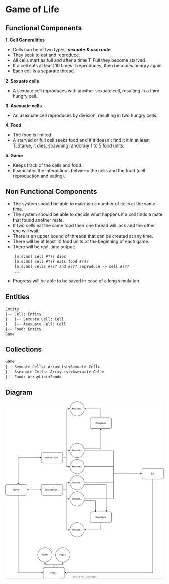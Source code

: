 # Game of Life

## Functional Components

**1. Cell Generalities**
* Cells can be of two types: ***sexuate & asexuate***.
* They seek to eat and reproduce.
* All cells start as full and after a time T_Full they become starved.
* If a cell eats at least 10 times it reproduces, then becomes hungry again.
* Each cell is a separate thread.

**2. Sexuate cells**
* A sexuate cell reproduces with another sexuate cell, resulting in a third hungry cell.

**3. Asexuate cells**
* An asexuate cell reproduces by division, resulting in two hungry cells.

**4. Food**
* The food is limited.
* A starved or full cell seeks food and if it doesn't find it it in at least T_Starve, it dies, spawning randomly 1 to 5 food units.

**5. Game**
* Keeps track of the cells and food.
* It simulates the interactions between the cells and the food (cell reproduction and eating).

## Non Functional Components

* The system should be able to maintain a number of cells at the same time.
* The system should be able to decide what happens if a cell finds a mate that found another mate.
* If two cells eat the same food then one thread will lock and the other one will wait.
* There is an upper bound of threads that can be created at any time.
* There will be at least 10 food units at the beginning of each game.
* There will be real-time output:
```
    [m:s:ms] cell #??? dies
    [m:s:ms] cell #??? eats food #???
    [m:s:ms] cells #??? and #??? reproduce -> cell #???
    ...
```
* Progress will be able to be saved in case of a long simulation

## Entities

```
Entity
|-- Cell: Entity
|   |-- Sexuate Cell: Cell
|   |-- Asexuate Cell: Cell
|-- Food: Entity
Game
```

## Collections

```
Game
|-- Sexuate Cells: ArrayList<Sexuate Cell>
|-- Asexuate Cells: ArrayList<Asexuate Cell>
|-- Food: ArrayList<Food>
```

## Diagram

<div style="background-color: #eeeeee">
    <img src="./diagram.svg" style="background-color: #eeeeee" />
</div>